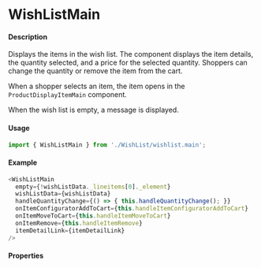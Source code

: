 # WishListMain

#### Description

Displays the items in the wish list. The component displays the item details, the quantity selected, and a price for the selected quantity. Shoppers can change the quantity or remove the item from the cart.

When a shopper selects an item, the item opens in the `ProductDisplayItemMain` component.

When the wish list is empty, a message is displayed.

#### Usage

```js
import { WishListMain } from './WishList/wishlist.main';
```

#### Example

```js
<WishListMain
  empty={!wishListData._lineitems[0]._element}
  wishListData={wishListData}
  handleQuantityChange={() => { this.handleQuantityChange(); }}
  onItemConfiguratorAddToCart={this.handleItemConfiguratorAddToCart}
  onItemMoveToCart={this.handleItemMoveToCart}
  onItemRemove={this.handleItemRemove}
  itemDetailLink={itemDetailLink}
/>
```

#### Properties

<!-- PROPS -->
